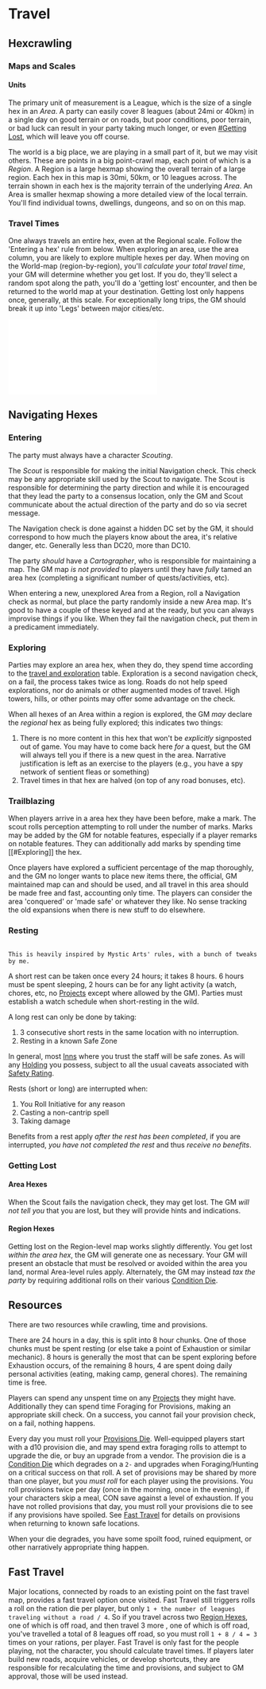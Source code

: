 # Travel
## Hexcrawling
### Maps and Scales

#### Units

The primary unit of measurement is a League, which is the size of a single hex in an _Area_. A party can easily cover 8 leagues (about 24mi or 40km) in a single day on good terrain or on roads, but poor conditions, poor terrain, or bad luck can result in your party taking much longer, or even [#Getting Lost](#Getting%20Lost), which will leave you off course.

The world is a big place, we are playing in a small part of it, but we may visit others. These are points in a big point-crawl map, each point of which is a _Region_. A Region is a large hexmap showing the overall terrain of a large region. Each hex in this map is 30mi, 50km, or 10 leagues across. The terrain shown in each hex is the majority terrain of the underlying _Area_.  An Area is smaller hexmap showing a more detailed view of the local terrain. You'll find individual towns, dwellings, dungeons, and so on on this map.
### Travel Times

One always travels an entire hex, even at the Regional scale. Follow the 'Entering a hex' rule from below. When exploring an area, use the area column, you are likely to explore multiple hexes per day. When moving on the World-map (region-by-region), you'll _calculate your total travel time_, your GM will determine whether you get lost. If you do, they'll select a random spot along the path, you'll do a 'getting lost' encounter, and then be returned to the world map at your destination. Getting lost only happens once, generally, at this scale. For exceptionally long trips, the GM should break it up into 'Legs' between major cities/etc.

![Travel/Exploration Time Table](../03.%20Appendices/T%20-%20Tables.md#Travel)
## Navigating Hexes

### Entering

The party must always have a character _Scouting_.

The _Scout_ is responsible for making the initial Navigation check. This check may be any appropriate skill used by the Scout to navigate. The Scout is responsible for determining the party direction and while it is encouraged that they lead the party to a consensus location, only the GM and Scout communicate about the actual direction of the party and do so via secret message.

The Navigation check is done against a hidden DC set by the GM, it should correspond to how much the players know about the area, it's relative danger, etc. Generally less than DC20, more than DC10.

The party _should_ have a _Cartographer_, who is responsible for maintaining a map. The GM map _is not provided_ to players until they have _fully_ tamed an area hex (completing a significant number of quests/activities, etc).

When entering a new, unexplored Area from a Region, roll a Navigation check as normal, but place the party randomly inside a new Area map. It's good to have a couple of these keyed and at the ready, but you can always improvise things if you like. When they fail the navigation check, put them in a predicament immediately.
### Exploring

Parties may explore an area hex, when they do, they spend time according to the [travel and exploration](T%20-%20Tables.md#Travel) table. Exploration is a second navigation check, on a fail, the process takes twice as long. Roads do not help speed explorations, nor do animals or other augmented modes of travel. High towers, hills, or other points may offer some advantage on the check.

When all hexes of an Area within a region is explored, the GM _may_ declare the _regional_ hex as being fully explored; this indicates two things:

1. There is no more content in this hex that won't be _explicitly_ signposted out of game. You may have to come back here _for_ a quest, but the GM will always tell you if there is a new quest in the area. Narrative justification is left as an exercise to the players (e.g., you have a spy network of sentient fleas or something)
2. Travel times in that hex are halved (on top of any road bonuses, etc).
### Trailblazing

When players arrive in a area hex they have been before, make a mark. The scout rolls perception attempting to roll under the number of marks. Marks may be added by the GM for notable features, especially if a player remarks on notable features. They can additionally add marks by spending time [[#Exploring]] the hex.

Once players have explored a sufficient percentage of the map thoroughly, and the GM no longer wants to place new items there, the official, GM maintained map can and should be used, and all travel in this area should be made free and fast, accounting only time. The players can consider the area 'conquered' or 'made safe' or whatever they like. No sense tracking the old expansions when there is new stuff to do elsewhere.
### Resting

```ad-note

This is heavily inspired by Mystic Arts' rules, with a bunch of tweaks by me.

```

A short rest can be taken once every 24 hours; it takes 8 hours. 6 hours must be spent sleeping, 2 hours can be for any light activity (a watch, chores, etc, no [Projects](06.%20Downtime.md#Projects|Projects) except where allowed by the GM). Parties must establish a watch schedule when short-resting in the wild.

A long rest can only be done by taking:

1. 3 consecutive short rests in the same location with no interruption.
2. Resting in a known Safe Zone

In general, most [Inns](Inns.md) where you trust the staff will be safe zones. As will any [Holding](Holding) you possess, subject to all the usual caveats associated with [Safety Rating](Safety%20Rating).

Rests (short or long) are interrupted when:

1. You Roll Initiative for any reason
2. Casting a non-cantrip spell
3. Taking damage

Benefits from a rest apply _after the rest has been completed_, if you are interrupted, _you have not completed the rest_ and thus _receive no benefits_.
### Getting Lost

#### Area Hexes

When the Scout fails the navigation check, they may get lost. The GM _will not tell you_ that you are lost, but they will provide hints and indications.
#### Region Hexes

Getting lost on the Region-level map works slightly differently. You get lost _within the area hex_, the GM will generate one as necessary. Your GM will present an obstacle that must be resolved or avoided within the area you land, normal Area-level rules apply. Alternately, the GM may instead _tax the party_ by requiring additional rolls on their various [Condition Die](Condition%20Die.md).
## Resources

There are two resources while crawling, time and provisions.

There are 24 hours in a day, this is split into 8 hour chunks. One of those chunks must be spent resting (or else take a point of Exhaustion or similar mechanic). 8 hours is generally the most that can be spent exploring before Exhaustion occurs, of the remaining 8 hours, 4 are spent doing daily personal activities (eating, making camp, general chores). The remaining time is free.

Players can spend any unspent time on any [Projects](Projects) they might have. Additionally they can spend time Foraging for Provisions, making an appropriate skill check. On a success, you cannot fail your provision check, on a fail, nothing happens.

Every day you must roll your [Provisions Die](Provisions%20Die). Well-equipped players start with a d10 provision die, and may spend extra foraging rolls to attempt to upgrade the die, or buy an upgrade from a vendor. The provision die is a [Condition Die](Campaigns/Infinite%20Dungeon/09.%20Subplots/System/Condition%20Die.md) which degrades on a `2-` and upgrades when Foraging/Hunting on a critical success on that roll. A set of provisions may be shared by more than one player, but you _must roll_ for each player using the provisions. You roll provisions twice per day (once in the morning, once in the evening), if your characters skip a meal, CON save against a level of exhaustion. If you have not rolled provisions that day, you must roll your provisions die to see if any provisions have spoiled. See [Fast Travel](Fast%20Travel) for details on provisions when returning to known safe locations.

When your die degrades, you have some spoilt food, ruined equipment, or other narratively appropriate thing happen.
## Fast Travel

Major locations, connected by roads to an existing point on the fast travel map, provides a fast travel option once visited. Fast Travel still triggers rolls a roll on the ration die per player, but only `1 + the number of leagues traveling without a road / 4`. So if you travel across two [Region Hexes](Hexcrawling#Region%20Hexes|Region%20Hexes), one of which is off road, and then travel 3 more [](Hexcrawling#Area%20Hexes|Area%20Hexes), one of which is off road, you've travelled a total of 8 leagues off road, so you must roll `1 + 8 / 4 = 3 ` times on your rations, per player. Fast Travel is only fast for the people playing, not the character, you should calculate travel times. If players later build new roads, acquire vehicles, or develop shortcuts, they are responsible for recalculating the time and provisions, and subject to GM approval, those will be used instead.